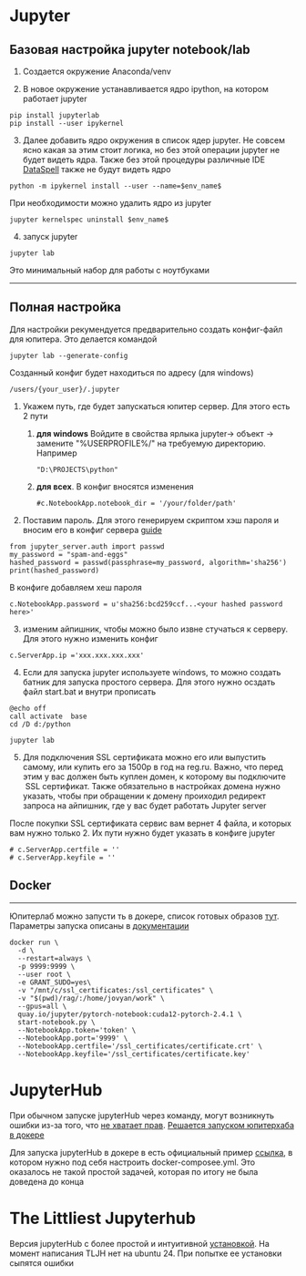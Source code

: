 # Jupyter

## Базовая настройка jupyter notebook/lab

1) Создается окружение Anaconda/venv

2) В новое окружение устанавливается ядро ipython, на котором работает jupyter
~~~
pip install jupyterlab
pip install --user ipykernel
~~~

3) Далее добавить ядро окружения в список ядер jupyter. Не совсем ясно какая за этим стоит логика, но без этой операции jupyter не будет видеть ядра. Также без этой процедуры различные IDE [DataSpell](https://www.jetbrains.com/ru-ru/dataspell/) также не будут видеть ядро
   
~~~
python -m ipykernel install --user --name=$env_name$
~~~

При необходимости можно удалить ядро из jupyter
~~~
jupyter kernelspec uninstall $env_name$
~~~

4) запуск jupyter 

~~~
jupyter lab
~~~

Это минимальный набор для работы с ноутбуками

-----------

## Полная настройка

Для настройки рекумендуется предварительно создать конфиг-файл для юпитера. Это делается командой

~~~
jupyter lab --generate-config
~~~

Созданный конфиг будет находиться по адресу (для windows)

~~~
/users/{your_user}/.jupyter
~~~

1) Укажем путь, где будет запускаться юпитер сервер. Для этого есть 2 пути
   1) **для windows** Войдите в свойства ярлыка jupyter-> объект -> замените "%USERPROFILE%/" на требуемую директорию. Например
      ~~~
      "D:\PROJECTS\python"
      ~~~

   2) **для всех**. В конфиг вносятся изменения
      ~~~
      #c.NotebookApp.notebook_dir = '/your/folder/path'
      ~~~

2) Поставим пароль. Для этого генерируем скриптом хэш пароля и вносим его в конфиг сервера [guide](https://stackoverflow.com/questions/66063686/set-jupyter-lab-password-encrypted-with-sha-256)

~~~
from jupyter_server.auth import passwd
my_password = "spam-and-eggs"
hashed_password = passwd(passphrase=my_password, algorithm='sha256')
print(hashed_password)
~~~

В конфиге добавляем хеш пароля

~~~
c.NotebookApp.password = u'sha256:bcd259ccf...<your hashed password here>'
~~~

3) изменим айпишник, чтобы можно было извне стучаться к серверу. Для этого нужно изменить конфиг

~~~
c.ServerApp.ip ='xxx.xxx.xxx.xxx'
~~~

4) Если для запуска jupyter используете windows, то можно создать батник для запуска простого сервера. Для этого нужно осздать файл start.bat и внутри прописать

~~~
@echo off
call activate  base
cd /D d:/python

jupyter lab
~~~

5) Для подключения SSL сертификата можно его или выпустить самому, или купить его за 1500р в год на reg.ru. Важно, что перед этим у вас должен быть куплен домен, к которому вы подключите  SSL сертификат. Также обязательно в настройках домена нужно указать, чтобы при обращении к домену проиходил редирект запроса на айпишник, где у вас будет работать Jupyter server

После покупки SSL сертификата сервис вам вернет 4 файла, и которых вам нужно только 2. Их пути нужно будет указать в конфиге jupyter

~~~
# c.ServerApp.certfile = ''
# c.ServerApp.keyfile = ''
~~~

## Docker
-----

Юпитерлаб можно запусти ть в докере, список готовых образов [тут](https://quay.io/organization/jupyter). Параметры запуска описаны в [документации](https://jupyter-docker-stacks.readthedocs.io/en/latest/using/common.html)

~~~
docker run \
  -d \
  --restart=always \
  -p 9999:9999 \
  --user root \
  -e GRANT_SUDO=yes\
  -v "/mnt/c/ssl_certificates:/ssl_certificates" \
  -v "$(pwd)/rag/:/home/jovyan/work" \
  --gpus=all \
  quay.io/jupyter/pytorch-notebook:cuda12-pytorch-2.4.1 \
  start-notebook.py \
  --NotebookApp.token='token' \
  --NotebookApp.port='9999' \
  --NotebookApp.certfile='/ssl_certificates/certificate.crt' \
  --NotebookApp.keyfile='/ssl_certificates/certificate.key'
~~~

# JupyterHub

При обычном запуске jupyterHub через команду, могут возникнуть ошибки из-за того, что [не хватает прав](https://discourse.jupyter.org/t/starting-server-for-non-default-users-in-jupyterhub-500-internal-server-error/21518). [Решается запуском юпитерхаба в докере](https://discourse.jupyter.org/t/starting-server-for-non-default-users-in-jupyterhub-500-internal-server-error/21518) 

Для запуска jupyterHub в докере в есть официальный пример [ссылка](https://github.com/jupyterhub/jupyterhub-deploy-docker/tree/main), в котором нужно под себя настроить docker-composee.yml. Это оказалось не такой простой задачей, которая по итогу не была доведена до конца

# The Littliest Jupyterhub

Версия jupyterHub c более простой и интуитивной [установкой](https://tljh.jupyter.org/en/latest/install/custom-server.html). На момент написания TLJH нет на ubuntu 24. При попытке ее установки сыпятся ошибки 
